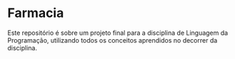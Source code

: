 # Farmacia

Este repositório é sobre um projeto final para a disciplina de Linguagem da Programação, utilizando todos os conceitos aprendidos no decorrer da disciplina.
